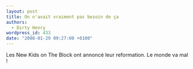 ```yaml
---
layout: post
title: On n'avait vraiment pas besoin de ça
authors:
  - Dirty Henry
wordpress_id: 433
date: "2008-01-29 09:27:00 +0100"
---
```


Les New Kids on The Block ont annoncé leur reformation. Le monde va mal !
